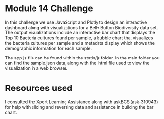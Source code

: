 # Module 14 Challenge

In this challenge we use JavaScript and Plotly to design an interactive dashboard along with visualizations for a Belly Button Biodiversity data set. The output visualizations include an interactive bar chart that displays the Top 10 Bacteria cultures found per sample, a bubble chart that visualizes the bacteria cultures per sample and a metadata display which shows the demographic information for each sample.

The app.js file can be found within the statis/js folder. In the main folder you can find the sample.json data, along with the .html file used to view the visualization in a web browser. 

# Resources used

I consulted the Xpert Learning Assistance along with askBCS (ask-310943) for help with slicing and reversing data and assistance in building the bar chart.
